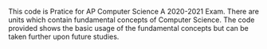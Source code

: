 This code is Pratice for AP Computer Science A 2020-2021 Exam.
There are units which contain fundamental concepts of Computer Science.
The code provided shows the basic usage of the fundamental concepts but can be taken further upon future studies.

